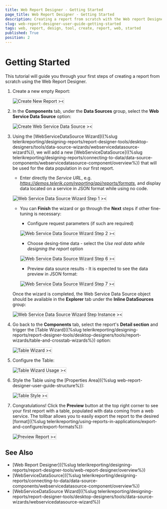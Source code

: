 ```yaml
---
title: Web Report Designer - Getting Started
page_title: Web Report Designer - Getting Started
description: Creating a report from scratch with the Web report Designer offered by Telerik Reporting.
slug: web-report-designer-user-guide-getting-started
tags: web, report, design, tool, create, report, web, started 
published: True
position: 2
---
```

<style>
img[alt$="><"] {
  border: 1px solid lightgrey;
}
</style>

# Getting Started 

This tutorial will guide you through your first steps of creating a report from scratch using the Web Report Designer.

1. Create a new empty Report:

    ![Create New Report ><](images/wrd-create-new-report.gif)   

2. In the **Components** tab, under the **Data Sources** group, select the **Web Service Data Source** option:

    ![Create Web Service Data Source ><](images/wrd-create-web-service-data-source.png)  

3. Using the [WebServiceDataSource Wizard]({%slug telerikreporting/designing-reports/report-designer-tools/desktop-designers/tools/data-source-wizards/webservicedatasource-wizard%}), we will add a new [WebServiceDataSource]({%slug telerikreporting/designing-reports/connecting-to-data/data-source-components/webservicedatasource-component/overview%}) that will be used for the data population in our first report.

    * Enter directly the *Service URL*, e.g. *https://demos.telerik.com/reporting/api/reports/formats*, and display data located on a service in JSON format while using no code.
    
    ![Web Service Data Source Wizard Step 1 ><](images/wrd-create-web-service-data-source-wizard-step1.png)   

    * You can **Finish** the wizard or go through the **Next** steps if other fine-tuning is necessary:

        * Configure request parameters (if such are required)

        ![Web Service Data Source Wizard Step 2 ><](images/wrd-create-web-service-data-source-wizard-step2.png) 

        * Choose desing-time data - select the *Use real data while designing the report* option

        ![Web Service Data Source Wizard Step 6 ><](images/wrd-create-web-service-data-source-wizard-step6.png)  

        * Preview data source results - It is expected to see the data preview in JSON format:

        ![Web Service Data Source Wizard Step 7 ><](images/wrd-create-web-service-data-source-wizard-step7.png)  

    Once the wizard is completed, the Web Service Data Source object should be available in the **Explorer** tab under the **Inline DataSources** group:

    ![Web Service Data Source Wizard Step Instance ><](images/wrd-create-web-service-data-instance.png) 

4. Go back to the **Components** tab, select the report's **Detail section** and trigger the [Table Wizard]({%slug telerikreporting/designing-reports/report-designer-tools/desktop-designers/tools/report-wizards/table-and-crosstab-wizards%}) option:  

    ![Table Wizard ><](images/wrd-table-wizard.png) 

5. Configure the Table:

    ![Table Wizard Usage ><](images/wrd-table-wizard-usage.gif)  

6. Style the Table using the [Properties Area]({%slug web-report-designer-user-guide-structure%}):

    ![Table Style ><](images/wrd-table-style.png)   

7. Congratulations! Click the **Preview** button at the top right corner to see your first report with a table, populated with data coming from a web service. The tollbar allows you to easily export the report to the desired [format]({%slug telerikreporting/using-reports-in-applications/export-and-configure/export-formats%}):

    ![Preview Report ><](images/wrd-preview-report.png)  

## See Also

* [Web Report Designer]({%slug telerikreporting/designing-reports/report-designer-tools/web-report-designer/overview%})
* [WebServiceDataSource]({%slug telerikreporting/designing-reports/connecting-to-data/data-source-components/webservicedatasource-component/overview%})
* [WebServiceDataSource Wizard]({%slug telerikreporting/designing-reports/report-designer-tools/desktop-designers/tools/data-source-wizards/webservicedatasource-wizard%})



